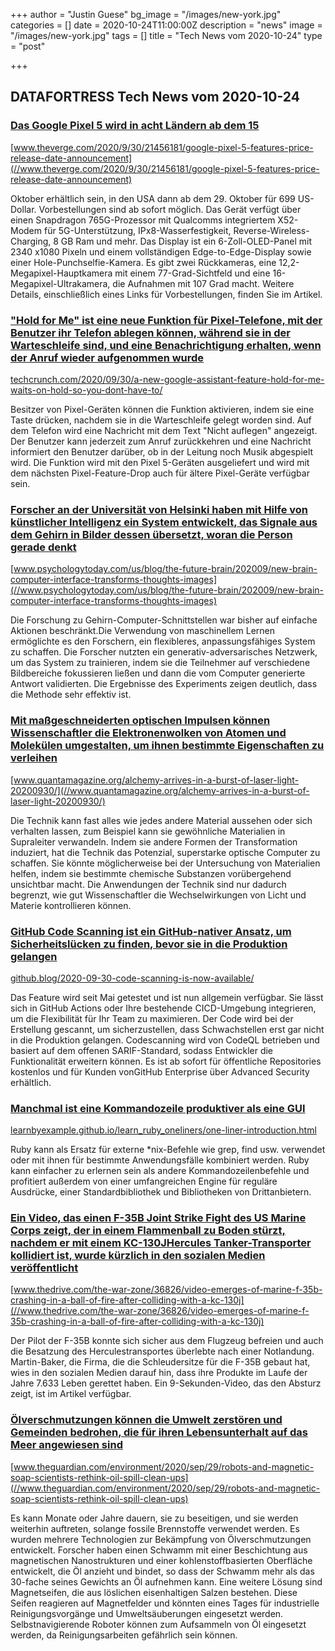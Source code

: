 +++
author = "Justin Guese"
bg_image = "/images/new-york.jpg"
categories = []
date = 2020-10-24T11:00:00Z
description = "news"
image = "/images/new-york.jpg"
tags = []
title = "Tech News vom 2020-10-24"
type = "post"

+++

        
## DATAFORTRESS Tech News vom 2020-10-24





### [Das Google Pixel 5 wird in acht Ländern ab dem 15](//www.theverge.com/2020/9/30/21456181/google-pixel-5-features-price-release-date-announcement)


[www.theverge.com/2020/9/30/21456181/google-pixel-5-features-price-release-date-announcement](//www.theverge.com/2020/9/30/21456181/google-pixel-5-features-price-release-date-announcement)


Oktober erhältlich sein, in den USA dann ab dem 29. Oktober für 699 US-Dollar. Vorbestellungen sind ab sofort möglich. Das Gerät verfügt über einen Snapdragon 765G-Prozessor mit Qualcomms integriertem X52-Modem für 5G-Unterstützung, IPx8-Wasserfestigkeit, Reverse-Wireless-Charging, 8 GB Ram und mehr. Das Display ist ein 6-Zoll-OLED-Panel mit 2340 x1080 Pixeln und einem vollständigen Edge-to-Edge-Display sowie einer Hole-Punchselfie-Kamera. Es gibt zwei Rückkameras, eine 12,2-Megapixel-Hauptkamera mit einem 77-Grad-Sichtfeld und eine 16-Megapixel-Ultrakamera, die Aufnahmen mit 107 Grad macht. Weitere Details, einschließlich eines Links für Vorbestellungen, finden Sie im Artikel.


### ["Hold for Me" ist eine neue Funktion für Pixel-Telefone, mit der Benutzer ihr Telefon ablegen können, während sie in der Warteschleife sind, und eine Benachrichtigung erhalten, wenn der Anruf wieder aufgenommen wurde](//techcrunch.com/2020/09/30/a-new-google-assistant-feature-hold-for-me-waits-on-hold-so-you-dont-have-to/)


[techcrunch.com/2020/09/30/a-new-google-assistant-feature-hold-for-me-waits-on-hold-so-you-dont-have-to/](//techcrunch.com/2020/09/30/a-new-google-assistant-feature-hold-for-me-waits-on-hold-so-you-dont-have-to/)


Besitzer von Pixel-Geräten können die Funktion aktivieren, indem sie eine Taste drücken, nachdem sie in die Warteschleife gelegt worden sind. Auf dem Telefon wird eine Nachricht mit dem Text "Nicht auflegen" angezeigt. Der Benutzer kann jederzeit zum Anruf zurückkehren und eine Nachricht informiert den Benutzer darüber, ob in der Leitung noch Musik abgespielt wird. Die Funktion wird mit den Pixel 5-Geräten ausgeliefert und wird mit dem nächsten Pixel-Feature-Drop auch für ältere Pixel-Geräte verfügbar sein.


### [Forscher an der Universität von Helsinki haben mit Hilfe von künstlicher Intelligenz ein System entwickelt, das Signale aus dem Gehirn in Bilder dessen übersetzt, woran die Person gerade denkt](//www.psychologytoday.com/us/blog/the-future-brain/202009/new-brain-computer-interface-transforms-thoughts-images)


[www.psychologytoday.com/us/blog/the-future-brain/202009/new-brain-computer-interface-transforms-thoughts-images](//www.psychologytoday.com/us/blog/the-future-brain/202009/new-brain-computer-interface-transforms-thoughts-images)


Die Forschung zu Gehirn-Computer-Schnittstellen war bisher auf einfache Aktionen beschränkt.Die Verwendung von maschinellem Lernen ermöglichte es den Forschern, ein flexibleres, anpassungsfähiges System zu schaffen. Die Forscher nutzten ein generativ-adversarisches Netzwerk, um das System zu trainieren, indem sie die Teilnehmer auf verschiedene Bildbereiche fokussieren ließen und dann die vom Computer generierte Antwort validierten. Die Ergebnisse des Experiments zeigen deutlich, dass die Methode sehr effektiv ist.


### [Mit maßgeschneiderten optischen Impulsen können Wissenschaftler die Elektronenwolken von Atomen und Molekülen umgestalten, um ihnen bestimmte Eigenschaften zu verleihen](//www.quantamagazine.org/alchemy-arrives-in-a-burst-of-laser-light-20200930/)


[www.quantamagazine.org/alchemy-arrives-in-a-burst-of-laser-light-20200930/](//www.quantamagazine.org/alchemy-arrives-in-a-burst-of-laser-light-20200930/)


Die Technik kann fast alles wie jedes andere Material aussehen oder sich verhalten lassen, zum Beispiel kann sie gewöhnliche Materialien in Supraleiter verwandeln. Indem sie andere Formen der Transformation induziert, hat die Technik das Potenzial, superstarke optische Computer zu schaffen. Sie könnte möglicherweise bei der Untersuchung von Materialien helfen, indem sie bestimmte chemische Substanzen vorübergehend unsichtbar macht. Die Anwendungen der Technik sind nur dadurch begrenzt, wie gut Wissenschaftler die Wechselwirkungen von Licht und Materie kontrollieren können.


### [GitHub Code Scanning ist ein GitHub-nativer Ansatz, um Sicherheitslücken zu finden, bevor sie in die Produktion gelangen](//github.blog/2020-09-30-code-scanning-is-now-available/)


[github.blog/2020-09-30-code-scanning-is-now-available/](//github.blog/2020-09-30-code-scanning-is-now-available/)


Das Feature wird seit Mai getestet und ist nun allgemein verfügbar. Sie lässt sich in GitHub Actions oder Ihre bestehende CICD-Umgebung integrieren, um die Flexibilität für Ihr Team zu maximieren. Der Code wird bei der Erstellung gescannt, um sicherzustellen, dass Schwachstellen erst gar nicht in die Produktion gelangen. Codescanning wird von CodeQL betrieben und basiert auf dem offenen SARIF-Standard, sodass Entwickler die Funktionalität erweitern können. Es ist ab sofort für öffentliche Repositories kostenlos und für Kunden vonGitHub Enterprise über Advanced Security erhältlich.


### [Manchmal ist eine Kommandozeile produktiver als eine GUI](//learnbyexample.github.io/learn_ruby_oneliners/one-liner-introduction.html)


[learnbyexample.github.io/learn_ruby_oneliners/one-liner-introduction.html](//learnbyexample.github.io/learn_ruby_oneliners/one-liner-introduction.html)


Ruby kann als Ersatz für externe *nix-Befehle wie grep, find usw. verwendet oder mit ihnen für bestimmte Anwendungsfälle kombiniert werden. Ruby kann einfacher zu erlernen sein als andere Kommandozeilenbefehle und profitiert außerdem von einer umfangreichen Engine für reguläre Ausdrücke, einer Standardbibliothek und Bibliotheken von Drittanbietern.


### [Ein Video, das einen F-35B Joint Strike Fight des US Marine Corps zeigt, der in einem Flammenball zu Boden stürzt, nachdem er mit einem KC-130JHercules Tanker-Transporter kollidiert ist, wurde kürzlich in den sozialen Medien veröffentlicht](//www.thedrive.com/the-war-zone/36826/video-emerges-of-marine-f-35b-crashing-in-a-ball-of-fire-after-colliding-with-a-kc-130j)


[www.thedrive.com/the-war-zone/36826/video-emerges-of-marine-f-35b-crashing-in-a-ball-of-fire-after-colliding-with-a-kc-130j](//www.thedrive.com/the-war-zone/36826/video-emerges-of-marine-f-35b-crashing-in-a-ball-of-fire-after-colliding-with-a-kc-130j)


Der Pilot der F-35B konnte sich sicher aus dem Flugzeug befreien und auch die Besatzung des Herculestransportes überlebte nach einer Notlandung. Martin-Baker, die Firma, die die Schleudersitze für die F-35B gebaut hat, wies in den sozialen Medien darauf hin, dass ihre Produkte im Laufe der Jahre 7.633 Leben gerettet haben. Ein 9-Sekunden-Video, das den Absturz zeigt, ist im Artikel verfügbar.


### [Ölverschmutzungen können die Umwelt zerstören und Gemeinden bedrohen, die für ihren Lebensunterhalt auf das Meer angewiesen sind](//www.theguardian.com/environment/2020/sep/29/robots-and-magnetic-soap-scientists-rethink-oil-spill-clean-ups)


[www.theguardian.com/environment/2020/sep/29/robots-and-magnetic-soap-scientists-rethink-oil-spill-clean-ups](//www.theguardian.com/environment/2020/sep/29/robots-and-magnetic-soap-scientists-rethink-oil-spill-clean-ups)


Es kann Monate oder Jahre dauern, sie zu beseitigen, und sie werden weiterhin auftreten, solange fossile Brennstoffe verwendet werden. Es wurden mehrere Technologien zur Bekämpfung von Ölverschmutzungen entwickelt. Forscher haben einen Schwamm mit einer Beschichtung aus magnetischen Nanostrukturen und einer kohlenstoffbasierten Oberfläche entwickelt, die Öl anzieht und bindet, so dass der Schwamm mehr als das 30-fache seines Gewichts an Öl aufnehmen kann. Eine weitere Lösung sind Magnetseifen, die aus löslichen eisenhaltigen Salzen bestehen. Diese Seifen reagieren auf Magnetfelder und könnten eines Tages für industrielle Reinigungsvorgänge und Umweltsäuberungen eingesetzt werden. Selbstnavigierende Roboter können zum Aufsammeln von Öl eingesetzt werden, da Reinigungsarbeiten gefährlich sein können.